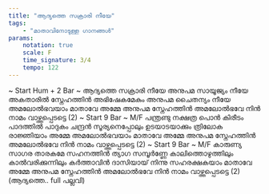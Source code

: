 ```yaml
---
title: "ആദ്യത്തെ സക്രാരി നീയേ"
tags:
    - "മാതാവിനോടുള്ള ഗാനങ്ങൾ"
params:
    notation: true
    scale: F
    time_signature: 3/4
    tempo: 122
---
```


~ Start Hum + 2 Bar ~
ആദ്യത്തെ സക്രാരി നീയേ
അനുപമ സായൂജ്യം നീയേ
അകതാരിൽ സ്നേഹത്തിൻ
അഭിഷേകമേകും
അനുപമ ചൈതന്യം നീയേ
അമലോൽഭവയാം മാതാവേ
അമ്മേ അനുപമ സ്നേഹത്തിൻ അമലോൽഭവേ
നിൻ നാമം വാഴ്ത്തപ്പെടട്ടെ (2)
~ Start 9 Bar ~
M/F
പന്ത്രണ്ടു നക്ഷത്ര പൊൻ കിരീടം
പാദത്തിൽ പാദുകം ചന്ദ്രൻ
സൂര്യനെപ്പോലും ഉടയാടയാക്കും
ത്രിലോക രാജ്ഞിയാം അമ്മേ
അമലോൽഭവയാം മാതാവേ
അമ്മേ അനുപമ സ്നേഹത്തിൻ
അമലോൽഭവേ
നിൻ നാമം വാഴ്ത്തപ്പെടട്ടെ (2)
~ Start 9 Bar ~
M/F
കാരുണ്യ സാഗര താരകമേ
സഹനത്തിൻ ത്യാഗ സമ്പൂർണ്ണേ
കാലിത്തൊഴുത്തിലും കാൽവരിക്കുന്നിലും
കർത്താവിൻ ദാസിയായ് നിന്നു
സഹരക്ഷകയാം മാതാവേ
അമ്മേ അനുപമ സ്നേഹത്തിൻ
അമലോൽഭവേ
നിൻ നാമം വാഴ്ത്തപ്പെടട്ടെ (2)
(ആദ്യത്തെ.. full പല്ലവി)
